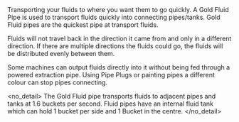 <lore>
Transporting your fluids to where you want them to go quickly.
</lore>
<no_lore>
A Gold Fluid Pipe is used to transport fluids quickly into connecting pipes/tanks.
</no_lore>

<recipes stack="buildcrafttransport:pipe_gold_fluid"/>

<chapter name="Pipe Mechanics"/>
Gold Fluid pipes are the quickest pipe at transport fluids.

Fluids will not travel back in the direction it came from and only in a different direction.
If there are multiple directions the fluids could go, the fluids will be distributed evenly between them.

Some machines can output fluids directly into it without being fed through a powered extraction pipe.
Using Pipe Plugs or painting pipes a different colour can stop pipes connecting.

<no_detail>
The Gold Fluid pipe transports fluids to adjacent pipes and tanks at 1.6 buckets per second.
Fluid pipes have an internal fluid tank which can hold 1 bucket per side and 1 Bucket in the centre.
</no_detail>

<usages stack="buildcrafttransport:pipe_gold_fluid"/>
